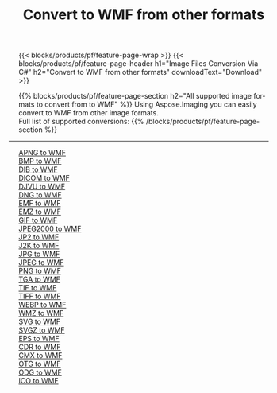 ﻿---
title: Convert to WMF from other formats 
weight: 3920
url: /net/conversion/to/wmf 
lang: en
langdirlevel: 2
locales: zh-hans,ja,it,ru,de,es,fr,nl,id,lt,pl,pt,vi,tr,ko,zh-hant,ar,hi,th,sv,cs,uk,he
description: Using Aspose.Imaging you can easily convert to WMF from other formats
---

{{< blocks/products/pf/feature-page-wrap >}}
{{< blocks/products/pf/feature-page-header h1="Image Files Conversion Via C#" h2="Convert to WMF from other formats" downloadText="Download" >}}


{{% blocks/products/pf/feature-page-section  h2="All supported image formats to convert from to WMF" %}}
Using Aspose.Imaging you can easily convert to WMF from other image formats.
<br/>
Full list of supported conversions:
{{% /blocks/products/pf/feature-page-section %}}
<div class="container-fluid productfamilypage bg-gray">
    <div class="convertypes bg-gray agp-content section">
        <div class="container">
		<hr style="margin-left:-20px;"/>
		<div class="row other-converters">
		    <div class='col-md-2 other-converter remove-lp remove-rp'><a href="/imaging/net/conversion/apng-to-wmf" >APNG to WMF</a></div>
<div class='col-md-2 other-converter remove-lp remove-rp'><a href="/imaging/net/conversion/bmp-to-wmf" >BMP to WMF</a></div>
<div class='col-md-2 other-converter remove-lp remove-rp'><a href="/imaging/net/conversion/dib-to-wmf" >DIB to WMF</a></div>
<div class='col-md-2 other-converter remove-lp remove-rp'><a href="/imaging/net/conversion/dicom-to-wmf" >DICOM to WMF</a></div>
<div class='col-md-2 other-converter remove-lp remove-rp'><a href="/imaging/net/conversion/djvu-to-wmf" >DJVU to WMF</a></div>
<div class='col-md-2 other-converter remove-lp remove-rp'><a href="/imaging/net/conversion/dng-to-wmf" >DNG to WMF</a></div>
<div class='col-md-2 other-converter remove-lp remove-rp'><a href="/imaging/net/conversion/emf-to-wmf" >EMF to WMF</a></div>
<div class='col-md-2 other-converter remove-lp remove-rp'><a href="/imaging/net/conversion/emz-to-wmf" >EMZ to WMF</a></div>
<div class='col-md-2 other-converter remove-lp remove-rp'><a href="/imaging/net/conversion/gif-to-wmf" >GIF to WMF</a></div>
<div class='col-md-2 other-converter remove-lp remove-rp'><a href="/imaging/net/conversion/jpeg2000-to-wmf" >JPEG2000 to WMF</a></div>
<div class='col-md-2 other-converter remove-lp remove-rp'><a href="/imaging/net/conversion/jp2-to-wmf" >JP2 to WMF</a></div>
<div class='col-md-2 other-converter remove-lp remove-rp'><a href="/imaging/net/conversion/j2k-to-wmf" >J2K to WMF</a></div>
<div class='col-md-2 other-converter remove-lp remove-rp'><a href="/imaging/net/conversion/jpg-to-wmf" >JPG to WMF</a></div>
<div class='col-md-2 other-converter remove-lp remove-rp'><a href="/imaging/net/conversion/jpeg-to-wmf" >JPEG to WMF</a></div>
<div class='col-md-2 other-converter remove-lp remove-rp'><a href="/imaging/net/conversion/png-to-wmf" >PNG to WMF</a></div>
<div class='col-md-2 other-converter remove-lp remove-rp'><a href="/imaging/net/conversion/tga-to-wmf" >TGA to WMF</a></div>
<div class='col-md-2 other-converter remove-lp remove-rp'><a href="/imaging/net/conversion/tif-to-wmf" >TIF to WMF</a></div>
<div class='col-md-2 other-converter remove-lp remove-rp'><a href="/imaging/net/conversion/tiff-to-wmf" >TIFF to WMF</a></div>
<div class='col-md-2 other-converter remove-lp remove-rp'><a href="/imaging/net/conversion/webp-to-wmf" >WEBP to WMF</a></div>
<div class='col-md-2 other-converter remove-lp remove-rp'><a href="/imaging/net/conversion/wmz-to-wmf" >WMZ to WMF</a></div>
<div class='col-md-2 other-converter remove-lp remove-rp'><a href="/imaging/net/conversion/svg-to-wmf" >SVG to WMF</a></div>
<div class='col-md-2 other-converter remove-lp remove-rp'><a href="/imaging/net/conversion/svgz-to-wmf" >SVGZ to WMF</a></div>
<div class='col-md-2 other-converter remove-lp remove-rp'><a href="/imaging/net/conversion/eps-to-wmf" >EPS to WMF</a></div>
<div class='col-md-2 other-converter remove-lp remove-rp'><a href="/imaging/net/conversion/cdr-to-wmf" >CDR to WMF</a></div>
<div class='col-md-2 other-converter remove-lp remove-rp'><a href="/imaging/net/conversion/cmx-to-wmf" >CMX to WMF</a></div>
<div class='col-md-2 other-converter remove-lp remove-rp'><a href="/imaging/net/conversion/otg-to-wmf" >OTG to WMF</a></div>
<div class='col-md-2 other-converter remove-lp remove-rp'><a href="/imaging/net/conversion/odg-to-wmf" >ODG to WMF</a></div>
<div class='col-md-2 other-converter remove-lp remove-rp'><a href="/imaging/net/conversion/ico-to-wmf" >ICO to WMF</a></div>
                </div>
        </div>
    </div>
</div>
<br/>

